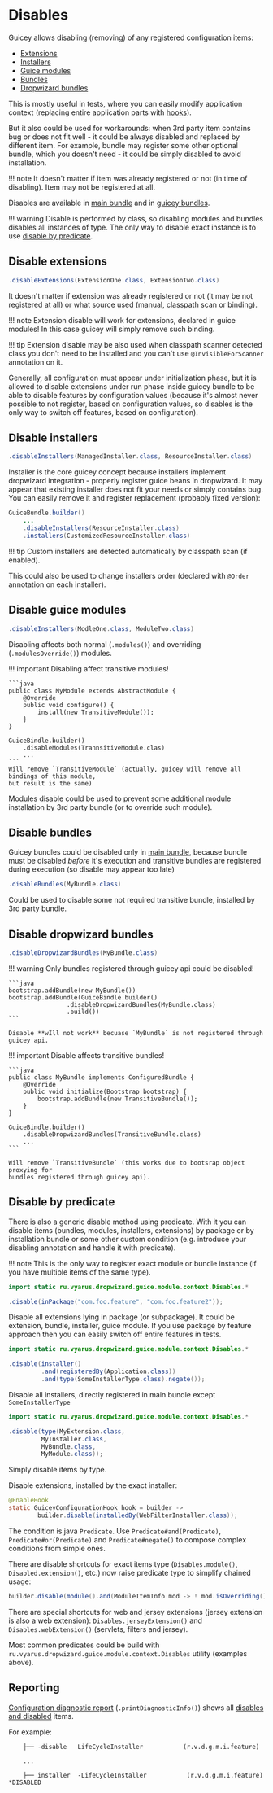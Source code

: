 # Disables

Guicey allows disabling (removing) of any registered configuration items:

* [Extensions](#disable-extensions)
* [Installers](#disable-installers)
* [Guice modules](#disable-guice-modules)
* [Bundles](#disable-bundles)
* [Dropwizard bundles](#disable-dropwizard-bundles)

This is mostly useful in tests, where you can easily modify application context
(replacing entire application parts with [hooks](hooks.md#tests)).

But it also could be used for workarounds: when 3rd party item contains bug or does 
not fit well - it could be always disabled and replaced by different item. For example, 
bundle may register some other optional bundle, which you doesn't need - it could be
simply disabled to avoid installation. 

!!! note
    It doesn't matter if item was already registered or not (in time of disabling). Item 
    may not be registered at all.

Disables are available in [main bundle](configuration.md#main-bundle) and in [guicey bundles](configuration.md#guicey-bundle).

!!! warning
    Disable is performed by class, so disabling modules and bundles disables all instances of type.
    The only way to disable exact instance is to use [disable by predicate](#disable-by-predicate). 

## Disable extensions

```java
.disableExtensions(ExtensionOne.class, ExtensionTwo.class)
```

It doesn't matter if extension was already registered or not (it may be not registered at all)
or what source used (manual, classpath scan or binding).

!!! note
    Extension disable will work for extensions, declared in guice modules! In this
    case guicey will simply remove such binding.

!!! tip
    Extension disable may be also used when classpath scanner detected class you don't need to 
    be installed and you can't use `@InvisibleForScanner` annotation on it.

Generally, all configuration must appear under initialization phase, but it is allowed to disable 
extensions under run phase inside guicey bundle to be able to disable features by 
configuration values (because it's almost never possible to not register, based on configuration values,
so disables is the only way to switch off features, based on configuration).  

## Disable installers

```java
.disableInstallers(ManagedInstaller.class, ResourceInstaller.class)
```

Installer is the core guicey concept because installers implement dropwizard integration -
properly register guice beans in dropwizard. It may appear that existing installer does not
fit your needs or simply contains bug. You can easily remove it and register
replacement (probably fixed version):

```java
GuiceBundle.builder()
    ...
    .disableInstallers(ResourceInstaller.class)
    .installers(CustomizedResourceInstaller.class)
```              

!!! tip
    Custom installers are detected automatically by classpath scan (if enabled).

This could also be used to change installers order (declared with `@Order` annotation on each installer).  

## Disable guice modules

```java
.disableInstallers(ModleOne.class, ModuleTwo.class)
```

Disabling affects both normal (`.modules()`) and overriding (`.modulesOverride()`) modules.

!!! important
    Disabling affect transitive modules!
    
    ```java        
    public class MyModule extends AbstractModule {
        @Override
        public void configure() {   
            install(new TransitiveModule());
        }
    }                           
    
    GuiceBindle.builder()
        .disableModules(TrannsitiveModule.clas)
        ...
    ```
    Will remove `TransitiveModule` (actually, guicey will remove all bindings of this module,
    but result is the same)
    
Modules disable could be used to prevent some additional module 
installation by 3rd party bundle (or to override such module).    

## Disable bundles

Guicey bundles could be disabled only in [main bundle](configuration.md#main-bundle), because 
bundle must be disabled *before* it's execution and transitive bundles are registered during 
execution (so disable may appear too late)  

```java
.disableBundles(MyBundle.class)
```

Could be used to disable some not required transitive bundle, installed by
3rd party bundle.

## Disable dropwizard bundles

```java
.disableDropwizardBundles(MyBundle.class)
```                                      

!!! warning
    Only bundles registered through guicey api could be disabled!
    
    ```java
    bootstrap.addBundle(new MyBundle())
    bootstrap.addBundle(GuiceBindle.builder()
                    .disableDropwizardBundles(MyBundle.class)
                    .build())
    ```
    
    Disable **wIll not work** becuase `MyBundle` is not registered through guicey api.

!!! important
    Disable affects transitive bundles!
    
    ```java   
    public class MyBundle implements ConfiguredBundle {
        @Override
        public void initialize(Bootstrap bootstrap) {   
            bootstrap.addBundle(new TransitiveBundle());
        }
    }                           
    
    GuiceBindle.builder()
        .disableDropwizardBundles(TransitiveBundle.class)
        ...
    ```   
    
    Will remove `TransitiveBundle` (this works due to bootsrap object proxying for 
    bundles registered through guicey api). 

## Disable by predicate

There is also a generic disable method using predicate. With it you can disable
items (bundles, modules, installers, extensions) by package or by installation bundle
or some other custom condition (e.g. introduce your disabling annotation and handle it with predicate).

!!! note
    This is the only way to register exact module or bundle instance (if you have multiple
    items of the same type).

```java
import static ru.vyarus.dropwizard.guice.module.context.Disables.*

.disable(inPackage("com.foo.feature", "com.foo.feature2"));
```

Disable all extensions lying in package (or subpackage). It could be extension, bundle, installer, guice module.
If you use package by feature approach then you can easily switch off entire features in tests.

```java
import static ru.vyarus.dropwizard.guice.module.context.Disables.*

.disable(installer()
         .and(registeredBy(Application.class))
         .and(type(SomeInstallerType.class).negate());
```

Disable all installers, directly registered in main bundle except `SomeInstallerType`

```java
import static ru.vyarus.dropwizard.guice.module.context.Disables.*

.disable(type(MyExtension.class,
         MyInstaller.class,
         MyBundle.class,
         MyModule.class));
```

Simply disable items by type.

Disable extensions, installed by the exact installer:

```java
@EnableHook
static GuiceyConfigurationHook hook = builder ->
        builder.disable(installedBy(WebFilterInstaller.class));
```

The condition is java `Predicate`. Use `Predicate#and(Predicate)`, `Predicate#or(Predicate)`
and `Predicate#negate()` to compose complex conditions from simple ones.

There are disable shortcuts for exact items type (`Disables.module()`, `Disabled.extension()`, etc.) now raise predicate
type to simplify chained usage:

```java
builder.disable(module().and(ModuleItemInfo mod -> ! mod.isOverriding()));
```

There are special shortcuts for web and jersey extensions (jersey extension is also a web extension):
`Disables.jerseyExtension()` and `Disables.webExtension()` (servlets, filters and jersey).

Most common predicates could be build with `ru.vyarus.dropwizard.guice.module.context.Disables`
utility (examples above).

## Reporting

[Configuration diagnostic report](diagnostic/configuration-report.md) (`.printDiagnosticInfo()`) 
shows all [disables and disabled](diagnostic/configuration-report.md#disables) items. 

For example:

```
    ├── -disable   LifeCycleInstaller           (r.v.d.g.m.i.feature)  

    ...

    ├── installer  -LifeCycleInstaller           (r.v.d.g.m.i.feature)         *DISABLED  
```
